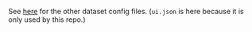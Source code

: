 See [here](https://github.com/DataBiosphere/data-explorer-indexers/tree/master/dataset_config/platinum_genomes) for the other dataset config files.
(`ui.json` is here because it is only used by this repo.)
